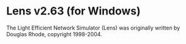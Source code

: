 # Lens v2.63 (for Windows)
The Light Efficient Network Simulator (Lens) was originally written by Douglas Rhode, copyright 1998-2004. 
